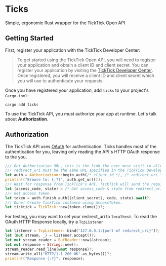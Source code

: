 # Ticks
Simple, ergonomic Rust wrapper for the TickTick Open API

## Getting Started
First, register your application with the TickTick Developer Center:
> To get started using the TickTick Open API, you will need to register your application and obtain a client ID and client secret. You can register your application by visiting the [TickTick Developer Center](https://developer.ticktick.com/manage). Once registered, you will receive a client ID and client secret which you will use to authenticate your requests.

Once you have registered your application, add `ticks` to your project's `Cargo.toml`:
```
cargo add ticks
```
To use the TickTick API, you must authorize your app at runtime. Let's talk about **Authorization**.

## Authorization
The TickTick API uses [OAuth](https://oauth.net/2/) for authentication.
Ticks handles most of the authentication for you, leaving only reading the API's HTTP OAuth response to the you.
```rust
/// Get Authorization URL, this is the link the user must visit to allow our Application access to their account.
/// redirect_uri must be the same URL specified in the TickTick Developer Center.
let auth = Authorization::begin_auth(/* client_id */, /* redirect_uri */)?;
println!("Browse to: {:?}", auth.get_url());
/// Wait for response from TickTick's API. TickTick will send the required auth info over HTTP to the redirect_uri we specified.
let (access_code, state) = /* Get access_code & state from redirect_uri over HTTP */;
/// Get access token
let token = auth.finish_auth({client_secret}, code, state).await?;
/// Done! Create TickTick instance using AccessToken.
let ticktick = TickTick::new(token.clone())?;
```
For testing, you may want to set your redirect_uri to `localhost`. To read the OAuth HTTP Response locally, try a `TcpListener`
```rust
let listener = TcpListener::bind("127.0.0.1:{port of redirect_uri}")?;
let (mut stream, _) = listener.accept()?;
let mut stream_reader = BufReader::new(&stream);
let mut response = String::new();
stream_reader.read_line(&mut response)?;
stream.write_all("HTTP/1.1 200 OK".as_bytes())?;
println!("Response {:?}", response);
```